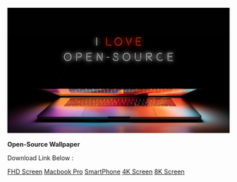 ![](https://github.com/Phantom-Cluster/Open-Source-wallapaper/blob/master/Wallpaper/Open-Source-FHD.jpg)



**Open-Source Wallpaper**

Download Link Below : 

[FHD Screen](https://github.com/Phantom-Cluster/Open-Source-wallapaper/blob/master/Wallpaper/Open-Source-FHD.jpg)
[Macbook Pro](https://github.com/Phantom-Cluster/Open-Source-wallapaper/blob/master/Wallpaper/Macbook%20pro%20Open-Source.jpg)
[SmartPhone](https://github.com/Phantom-Cluster/Open-Source-wallapaper/blob/master/Wallpaper/smartphone.jpg)
[4K Screen](https://github.com/Phantom-Cluster/Open-Source-wallapaper/blob/master/Wallpaper/4k.jpg)
[8K Screen](https://github.com/Phantom-Cluster/Open-Source-wallapaper/blob/master/Wallpaper/8k.jpg)